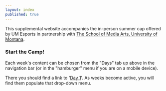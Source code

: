 ```yaml
---
layout: index
published: true
---
```



This supplemental website accompanies the in-person summer cap offered by UM Esports in partnership with [The School of Media Arts, University of Montana](http://www.umt.edu/mediaarts/).

### Start the Camp!

Each week's content can be chosen from the "Days" tab up above in the navigation bar (or in the "hamburger" menu if you are on a mobile device).

There you should find a link to '[Day 1]({{site.baseurl}}/modules/day-1/welcome/)'. As weeks become active, you will find them populate that drop-down menu.



<!--
<div class="embed-responsive embed-responsive-16by9"><iframe class="embed-responsive-item" src="https://www.youtube.com/embed/xE7-fWrOkaQ" frameborder="0" allowfullscreen></iframe></div>
-->